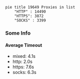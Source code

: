 
```mermaid
pie title 19649 Proxies in list
    "HTTP" : 14490
    "HTTPS": 3872
    "SOCKS" : 3399
```

### Some Info
#### Average Timeout

- mixed: 4.1s
- http: 2.0s
- https: 7.6s
- socks: 6.3s